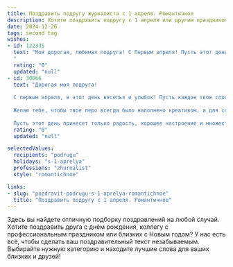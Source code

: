 ```yaml
---
title: Поздравить подругу журналиста с 1 апреля. Романтичное
description: Хотите поздравить подругу с 1 апреля или другим праздником? Наш ИИ создаст незабываемое поздравление, а вы обязательно выделитесь среди других.  
date: 2024-12-26
tags: second tag
wishes:
- id: 122335
  text: "Моя дорогая, любимая подруга! С Первым апреля! Пусть этот день, полный шуток и неожиданностей, будет полон и ярких, незабываемых моментов, как твой талант журналиста, который освещает мир, наполняя его светом и правдой.  Пусть твоя жизнь будет такой же интересной, полной событий и  красивой, как лучшие твои репортажи.  Я желаю тебе океан любви, счастья,  и чтобы каждый твой день был наполнен радостью и вдохновением!  Целую крепко!
  "
  rating: "0"
  updated: "null"
- id: 30666
  text: "Дорогая моя подруга!
  
  С первым апреля, в этот день веселья и улыбок! Пусть каждое твое слово, как искренний комментарий к жизни, приносит радость и вдохновение. Ты умеешь запечатлеть самые яркие моменты и передать их с такой страстью, что сердце замирает от восхищения.
  
  Желаю тебе, чтобы твое перо всегда было наполнено креативом, а для сердца находились самые нежные и романтичные истории. Позволь своей душе парить над горизонтом мечты, а обретенные слова находили отклик в сердцах, создавая вокруг тебя атмосферу добра и света.
  
  Пусть этот день принесет только радость, хорошее настроение и множество улыбок. С любовью и восхищением – твоя верная подруга!"
  rating: "0"
  updated: "null"

selectedValues:
  recipients: "podrugu"
  holidays: "s-1-aprelya"
  professions: "zhurnalist"
  style: "romantichnoe"

links:
- slug: "pozdravit-podrugu-s-1-aprelya-romantichnoe"
  title: "Поздравить подругу с 1 апреля. Романтичное"
---
```


Здесь вы найдете отличную подборку поздравлений на любой случай.
Хотите поздравить друга с днём рождения, коллегу с профессиональным праздником или близких с Новым годом? У нас есть всё, чтобы сделать ваш поздравительный текст незабываемым. Выбирайте нужную категорию и находите лучшие слова для ваших близких и друзей!
